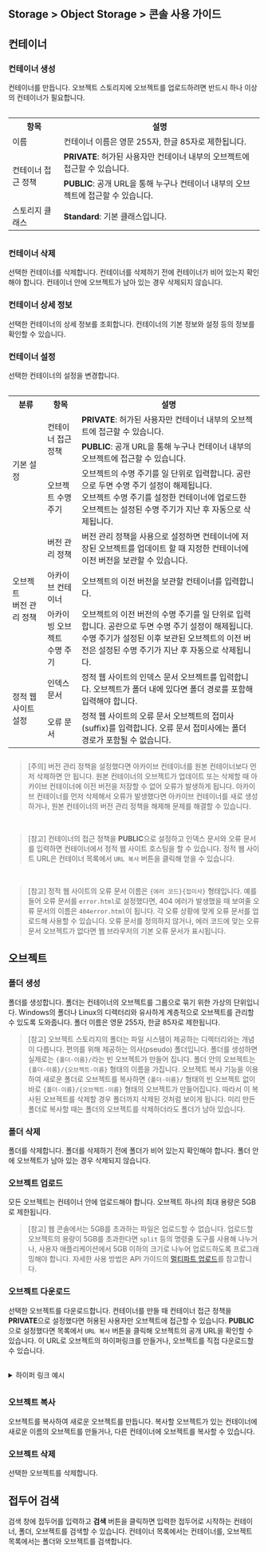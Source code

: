 ## Storage > Object Storage > 콘솔 사용 가이드

## 컨테이너
### 컨테이너 생성
컨테이너를 만듭니다. 오브젝트 스토리지에 오브젝트를 업로드하려면 반드시 하나 이상의 컨테이너가 필요합니다.

<table class="it" style="padding-top: 15px; padding-bottom: 10px;">
  <tr>
    <th>항목</th>
    <th>설명</th>
  </tr>
  <tr>
    <td>이름</td>
    <td>컨테이너 이름은 영문 255자, 한글 85자로 제한됩니다.</td>
  </tr>
  <tr>
    <td rowspan="2">컨테이너 접근 정책</td>
    <td><b>PRIVATE</b>: 허가된 사용자만 컨테이너 내부의 오브젝트에 접근할 수 있습니다.</td>
  </tr>
  <tr>
    <td><b>PUBLIC</b>: 공개 URL을 통해 누구나 컨테이너 내부의 오브젝트에 접근할 수 있습니다.</td>
  </tr>
  <tr>
    <td>스토리지 클래스</td>
    <td><b>Standard</b>: 기본 클래스입니다.</td>
  </tr>  
</table>

### 컨테이너 삭제
선택한 컨테이너를 삭제합니다. 컨테이너를 삭제하기 전에 컨테이너가 비어 있는지 확인해야 합니다. 컨테이너 안에 오브젝트가 남아 있는 경우 삭제되지 않습니다.

### 컨테이너 상세 정보
선택한 컨테이너의 상세 정보를 조회합니다. 컨테이너의 기본 정보와 설정 등의 정보를 확인할 수 있습니다.

### 컨테이너 설정
선택한 컨테이너의 설정을 변경합니다.

<table class="it" style="padding-top: 15px; padding-bottom: 10px;">
  <tr>
    <th>분류</th>
    <th>항목</th>
    <th>설명</th>
  </tr>
  <tr>
    <td rowspan="3">기본 설정</td>
    <td rowspan="2">컨테이너 접근 정책</td>
    <td><b>PRIVATE</b>: 허가된 사용자만 컨테이너 내부의 오브젝트에 접근할 수 있습니다.</td>
  </tr>
  <tr>
    <td><b>PUBLIC</b>: 공개 URL을 통해 누구나 컨테이너 내부의 오브젝트에 접근할 수 있습니다.</td>
  </tr>
  <tr>
    <td>오브젝트 수명 주기</td>
    <td>오브젝트의 수명 주기를 일 단위로 입력합니다. 공란으로 두면 수명 주기 설정이 해제됩니다.<br/>
    오브젝트 수명 주기를 설정한 컨테이너에 업로드한 오브젝트는 설정된 수명 주기가 지난 후 자동으로 삭제됩니다.</td>
  </tr>

  <tr>
    <td rowspan="3">오브젝트<br/>버전 관리 정책</td>
    <td>버전 관리 정책</td>
    <td>버전 관리 정책을 사용으로 설정하면 컨테이너에 저장된 오브젝트를 업데이트 할 때 지정한 컨테이너에 이전 버전을 보관할 수 있습니다.</td>
  </tr>
  <tr>
    <td>아카이브 컨테이너</td>
    <td>오브젝트의 이전 버전을 보관할 컨테이너를 입력합니다.</td>
  </tr>
  <tr>
    <td>아카이빙 오브젝트<br/>수명 주기</td>
    <td>오브젝트의 이전 버전의 수명 주기를 일 단위로 입력합니다. 공란으로 두면 수명 주기 설정이 해제됩니다.<br/>
    수명 주기가 설정된 이후 보관된 오브젝트의 이전 버전은 설정된 수명 주기가 지난 후 자동으로 삭제됩니다.</td>
  </tr>  
  <tr>
    <td rowspan="5">정적 웹 사이트 설정</td>
    <td>인덱스 문서</td>
    <td>정적 웹 사이트의 인덱스 문서 오브젝트를 입력합니다. 오브젝트가 폴더 내에 있다면 폴더 경로를 포함해 입력해야 합니다.</td>
  </tr>
  <tr>
    <td>오류 문서</td>
    <td>정적 웹 사이트의 오류 문서 오브젝트의 접미사(suffix)를 입력합니다. 오류 문서 접미사에는 폴더 경로가 포함될 수 없습니다.</td>
  </tr>
</table>

> [주의]
버전 관리 정책을 설정했다면 아카이브 컨테이너를 원본 컨테이너보다 먼저 삭제하면 안 됩니다. 원본 컨테이너의 오브젝트가 업데이트 또는 삭제할 때 아카이브 컨테이너에 이전 버전을 저장할 수 없어 오류가 발생하게 됩니다. 아카이브 컨테이너를 먼저 삭제해서 오류가 발생했다면 아카이브 컨테이너를 새로 생성하거나, 원본 컨테이너의 버전 관리 정책을 해제해 문제를 해결할 수 있습니다.

<br/>

> [참고]
컨테이너의 접근 정책을 **PUBLIC**으로 설정하고 인덱스 문서와 오류 문서를 입력하면 컨테이너에서 정적 웹 사이트 호스팅을 할 수 있습니다.
정적 웹 사이트 URL은 컨테이너 목록에서 `URL 복사` 버튼을 클릭해 얻을 수 있습니다.

<br/>

> [참고]
정적 웹 사이트의 오류 문서 이름은 `{에러 코드}{접미사}` 형태입니다. 예를 들어 오류 문서를 `error.html`로 설정했다면, 404 에러가 발생했을 때 보여줄 오류 문서의 이름은 `404error.html`이 됩니다. 각 오류 상황에 맞게 오류 문서를 업로드해 사용할 수 있습니다. 오류 문서를 정의하지 않거나, 에러 코드에 맞는 오류 문서 오브젝트가 없다면 웹 브라우저의 기본 오류 문서가 표시됩니다.


## 오브젝트
### 폴더 생성
폴더를 생성합니다. 폴더는 컨테이너의 오브젝트를 그룹으로 묶기 위한 가상의 단위입니다. Windows의 폴더나 Linux의 디렉터리와 유사하게 계층적으로 오브젝트를 관리할 수 있도록 도와줍니다. 폴더 이름은 영문 255자, 한글 85자로 제한됩니다.

> [참고]
> 오브젝트 스토리지의 폴더는 파일 시스템이 제공하는 디렉터리와는 개념이 다릅니다. 편의를 위해 제공하는 의사(pseudo) 폴더입니다. 폴더를 생성하면 실제로는 `{폴더-이름}/`라는 빈 오브젝트가 만들어 집니다. 폴더 안의 오브젝트는 `{폴더-이름}/{오브젝트-이름}` 형태의 이름을 가집니다. 오브젝트 복사 기능을 이용하여 새로운 폴더로 오브젝트를 복사하면 `{폴더-이름}/` 형태의 빈 오브젝트 없이 바로 `{폴더-이름}/{오브젝트-이름}` 형태의 오브젝트가 만들어집니다. 따라서 이 복사된 오브젝트를 삭제할 경우 폴더까지 삭제된 것처럼 보이게 됩니다. 미리 만든 폴더로 복사할 때는 폴더의 오브젝트를 삭제하더라도 폴더가 남아 있습니다.

### 폴더 삭제
폴더를 삭제합니다. 폴더를 삭제하기 전에 폴더가 비어 있는지 확인해야 합니다. 폴더 안에 오브젝트가 남아 있는 경우 삭제되지 않습니다.

### 오브젝트 업로드
모든 오브젝트는 컨테이너 안에 업로드해야 합니다. 오브젝트 하나의 최대 용량은 5GB로 제한됩니다.

> [참고]
> 웹 콘솔에서는 5GB를 초과하는 파일은 업로드할 수 없습니다. 업로드할 오브젝트의 용량이 5GB를 초과한다면 `split` 등의 명령줄 도구를 사용해 나누거나, 사용자 애플리케이션에서 5GB 이하의 크기로 나누어 업로드하도록 프로그래밍해야 합니다. 자세한 사용 방법은 API 가이드의 [멀티파트 업로드](api-guide-gov/#_10)를 참고합니다.

### 오브젝트 다운로드
선택한 오브젝트를 다운로드합니다. 컨테이너를 만들 때 컨테이너 접근 정책을 **PRIVATE**으로 설정했다면 허용된 사용자만 오브젝트에 접근할 수 있습니다. **PUBLIC**으로 설정했다면 목록에서 `URL 복사` 버튼을 클릭해 오브젝트의 공개 URL을 확인할 수 있습니다. 이 URL로 오브젝트의 하이퍼링크를 만들거나, 오브젝트를 직접 다운로드할 수 있습니다.

<details style="padding-top: 15px; padding-bottom: 10px;">
<summary>하이퍼 링크 예시</summary>
<ul style="padding-left: 10px; padding-top: 10px;">
<li>웹 페이지 작성</li>

```
# cat > index.html
<html>
<body> hello world!
<a href="https://gov-api-storage.cloud.toast.com/v1/{account}/{container}/{object}">Download</a>
</body>
</html>
```

<li>Python3의 http 모듈을 이용해 웹 서버 실행</li>
```
# python -m http.server
Serving HTTP on :: port 8000 (http://[::]:8000/) ...
```

<li>웹 브라우저를 통해 <b>http://localhost:8000</b>에 접속한 다음 <b>Download</b>를 클릭하여 정상적으로 파일이 다운로드되는 것을 확인</li>

</details>


### 오브젝트 복사
오브젝트를 복사하여 새로운 오브젝트를 만듭니다. 복사할 오브젝트가 있는 컨테이너에 새로운 이름의 오브젝트를 만들거나, 다른 컨테이너에 오브젝트를 복사할 수 있습니다.


### 오브젝트 삭제
선택한 오브젝트를 삭제합니다.


## 접두어 검색
검색 창에 접두어를 입력하고 **검색** 버튼을 클릭하면 입력한 접두어로 시작하는 컨테이너, 폴더, 오브젝트를 검색할 수 있습니다. 컨테이너 목록에서는 컨테이너를, 오브젝트 목록에서는 폴더와 오브젝트를 검색합니다.
